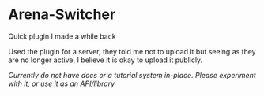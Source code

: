 # Arena-Switcher
Quick plugin I made a while back

Used the plugin for a server, they told me not to upload it but seeing as they are no longer active, I believe it is okay to upload it publicly. 

*Currently do not have docs or a tutorial system in-place. Please experiment with it, or use it as an API/library*
